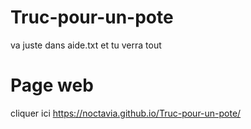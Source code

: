 # Truc-pour-un-pote
va juste dans aide.txt et tu verra tout
# Page web
cliquer ici https://noctavia.github.io/Truc-pour-un-pote/
